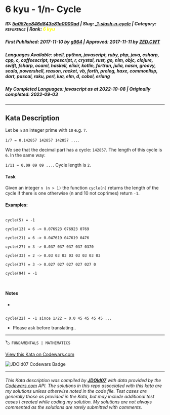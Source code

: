 # 6 kyu - 1/n- Cycle

##### **ID**: [5a057ec846d843c81a0000ad](https://www.codewars.com/kata/5a057ec846d843c81a0000ad) | **Slug**: [_1-slash-n-cycle](https://www.codewars.com/kata/5a057ec846d843c81a0000ad) | **Category**: `REFERENCE` | **Rank**: <span style="color:yellow">6 kyu</span>

##### **First Published**: 2017-11-10 ***by*** [g964](https://www.codewars.com/users/g964) | **Approved**: 2017-11-11 ***by*** [ZED.CWT](https://www.codewars.com/users/ZED.CWT)

##### **Languages Available**: shell, python, javascript, ruby, php, java, csharp, cpp, c, coffeescript, typescript, r, crystal, rust, go, nim, objc, clojure, swift, fsharp, ocaml, haskell, elixir, kotlin, fortran, julia, nasm, groovy, scala, powershell, reason, racket, vb, forth, prolog, haxe, commonlisp, dart, pascal, raku, perl, lua, elm, d, cobol, erlang

##### **My Completed Languages**: javascript ***as at*** 2022-10-08 | **Originally completed**: 2022-09-03

---

## Kata Description


Let be `n` an integer prime with `10` e.g. `7`. 



`1/7 = 0.142857 142857 142857 ...`.



We see that the decimal part has a cycle: `142857`. The length of this cycle is `6`. In the same way:



`1/11 = 0.09 09 09 ...`. Cycle length is `2`.



#### Task



Given an integer `n (n > 1)` the function `cycle(n)` returns the length of the cycle if there is one otherwise (n and 10 not coprimes) return `-1`. 



#### Examples:



```

cycle(5) = -1

cycle(13) = 6 -> 0.076923 076923 0769

cycle(21) = 6 -> 0.047619 047619 0476

cycle(27) = 3 -> 0.037 037 037 037 0370

cycle(33) = 2 -> 0.03 03 03 03 03 03 03 03

cycle(37) = 3 -> 0.027 027 027 027 027 0

cycle(94) = -1 



```



#### Notes

- 

```

cycle(22) = -1 since 1/22 ~ 0.0 45 45 45 45 ...

```

- Please ask before translating..





---


🏷 `FUNDAMENTALS | MATHEMATICS`


[View this Kata on Codewars.com](https://www.codewars.com/kata/5a057ec846d843c81a0000ad)

![](https://www.codewars.com/users/jdold07/badges/large "JDOld07 Codewars Badge")

---

###### *This Kata description was compiled by [**JDOld07**](https://tpstech.dev) with data provided by the [Codewars.com](https://www.codewars.com) API.  The solutions in this repo associated with this kata are my solutions unless otherwise noted in the code file.  Test cases are generally those as provided in the Kata, but may include additional test cases I created while coding my solution.  My solutions are not always commented as the solutions are rarely submitted with comments.*

